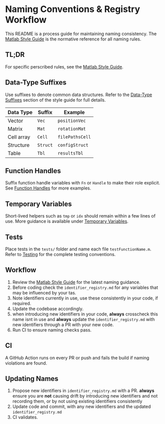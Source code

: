 # Naming Conventions & Registry Workflow

This README is a process guide for maintaining naming consistency. The
[Matlab Style Guide](Matlab_Style_Guide.md) is the normative reference for
all naming rules.


## TL;DR

For specific perscribed rules, see the
[Matlab Style Guide](Matlab_Style_Guide.md).

## Data-Type Suffixes

Use suffixes to denote common data structures. Refer to the [Data-Type Suffixes](Matlab_Style_Guide.md#11-data-type-suffixes) section of the style guide for full details.

| Data Type | Suffix | Example |
|-----------|--------|---------|
| Vector | `Vec` | `positionVec` |
| Matrix | `Mat` | `rotationMat` |
| Cell array | `Cell` | `filePathsCell` |
| Structure | `Struct` | `configStruct` |
| Table | `Tbl` | `resultsTbl` |

## Function Handles

Suffix function handle variables with `Fn` or `Handle` to make their role explicit. See [Function Handles](Matlab_Style_Guide.md#14-function-handles) for more examples.

## Temporary Variables

Short-lived helpers such as `tmp` or `idx` should remain within a few lines of use. More guidance is available under [Temporary Variables](Matlab_Style_Guide.md#13-temporary-variables).

## Tests

Place tests in the `tests/` folder and name each file `testFunctionName.m`. Refer to [Testing](Matlab_Style_Guide.md#27-testing) for the complete testing conventions.

## Workflow

1. Review the [Matlab Style Guide](Matlab_Style_Guide.md) for the latest
   naming guidance.
2. Before coding check the `identifier_registry.md` for any variables that may be influenced by your tas.
4. Note identifiers currently in use, use these consistently in your code, if required.
5. Update the codebase accordingly.
6. when introducing new identifiers in your code, **always** crosscheck this name isnt in use and **always** update 
   the `identifier_registry.md` with new identifiers through a PR with your new code.
4. Run CI to ensure naming checks pass.

## CI

A GitHub Action runs on every PR or push and fails the build if naming
violations are found.

## Updating Names

1. Propose new identifiers in `identifier_registry.md` with a PR. **always** ensure you are **not** causing drift by introducing 
   new identifiers and not recording them, or by not using existing identifiers consistently
2. Update code and commit, with any new identifiers and the updated `identifier_registry.md`  
3. CI validates.
